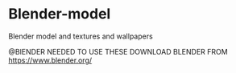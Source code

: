 # Blender-model
Blender model and textures and wallpapers

@BlENDER NEEDED TO USE THESE
DOWNLOAD BLENDER FROM 
https://www.blender.org/
